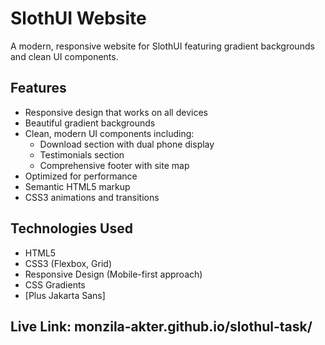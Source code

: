 # SlothUI Website

A modern, responsive website for SlothUI featuring gradient backgrounds and clean UI components.

## Features

- Responsive design that works on all devices
- Beautiful gradient backgrounds
- Clean, modern UI components including:
  - Download section with dual phone display
  - Testimonials section
  - Comprehensive footer with site map
- Optimized for performance
- Semantic HTML5 markup
- CSS3 animations and transitions

## Technologies Used

- HTML5
- CSS3 (Flexbox, Grid)
- Responsive Design (Mobile-first approach)
- CSS Gradients
- [Plus Jakarta Sans]

## Live Link: monzila-akter.github.io/slothul-task/

